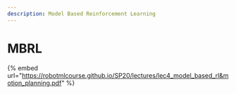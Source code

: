 ```yaml
---
description: Model Based Reinforcement Learning
---
```


# MBRL

{% embed url="https://robotmlcourse.github.io/SP20/lectures/lec4_model_based_rl&motion_planning.pdf" %}

